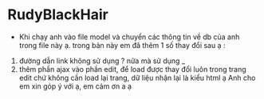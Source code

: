 # RudyBlackHair

- Khi chạy anh vào file model và chuyển các thông tin về db của anh trong file này ạ.
trong bản này em đã thêm 1 số thay đổi sau ạ :
1. đường dẫn link không sử dụng ? nữa mà sử dụng _
2. thêm phần ajax vào phần edit, để load được thay đổi luôn trong trang edit chứ không cần load lại trang, dữ liệu nhận lại là kiểu html ạ 
Anh cho em xin góp ý với ạ, em cảm ơn a ạ
